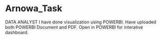 # Arnowa_Task
DATA ANALYST
I have done visualization using POWERBI.
Have uploaded both POWERBI Document and PDF.
Open in POWERBI for interative dashboard.
